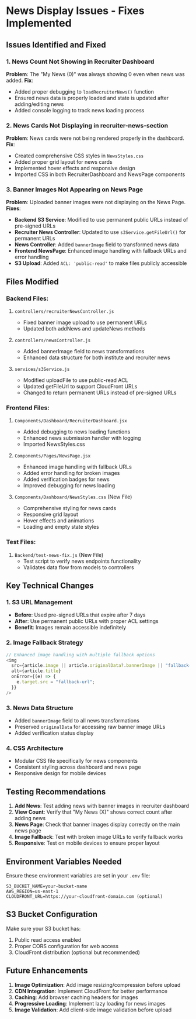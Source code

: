 # News Display Issues - Fixes Implemented

## Issues Identified and Fixed

### 1. News Count Not Showing in Recruiter Dashboard
**Problem**: The "My News (0)" was always showing 0 even when news was added.
**Fix**: 
- Added proper debugging to `loadRecruiterNews()` function
- Ensured news data is properly loaded and state is updated after adding/editing news
- Added console logging to track news loading process

### 2. News Cards Not Displaying in recruiter-news-section
**Problem**: News cards were not being rendered properly in the dashboard.
**Fix**:
- Created comprehensive CSS styles in `NewsStyles.css`
- Added proper grid layout for news cards
- Implemented hover effects and responsive design
- Imported CSS in both RecruiterDashboard and NewsPage components

### 3. Banner Images Not Appearing on News Page
**Problem**: Uploaded banner images were not displaying on the News Page.
**Fixes**:
- **Backend S3 Service**: Modified to use permanent public URLs instead of pre-signed URLs
- **Recruiter News Controller**: Updated to use `s3Service.getFileUrl()` for permanent URLs
- **News Controller**: Added `bannerImage` field to transformed news data
- **Frontend NewsPage**: Enhanced image handling with fallback URLs and error handling
- **S3 Upload**: Added `ACL: 'public-read'` to make files publicly accessible

## Files Modified

### Backend Files:
1. `controllers/recruiterNewsController.js`
   - Fixed banner image upload to use permanent URLs
   - Updated both addNews and updateNews methods

2. `controllers/newsController.js`
   - Added bannerImage field to news transformations
   - Enhanced data structure for both institute and recruiter news

3. `services/s3Service.js`
   - Modified uploadFile to use public-read ACL
   - Updated getFileUrl to support CloudFront URLs
   - Changed to return permanent URLs instead of pre-signed URLs

### Frontend Files:
1. `Components/Dashboard/RecruiterDashboard.jsx`
   - Added debugging to news loading functions
   - Enhanced news submission handler with logging
   - Imported NewsStyles.css

2. `Components/Pages/NewsPage.jsx`
   - Enhanced image handling with fallback URLs
   - Added error handling for broken images
   - Added verification badges for news
   - Improved debugging for news loading

3. `Components/Dashboard/NewsStyles.css` (New File)
   - Comprehensive styling for news cards
   - Responsive grid layout
   - Hover effects and animations
   - Loading and empty state styles

### Test Files:
1. `Backend/test-news-fix.js` (New File)
   - Test script to verify news endpoints functionality
   - Validates data flow from models to controllers

## Key Technical Changes

### 1. S3 URL Management
- **Before**: Used pre-signed URLs that expire after 7 days
- **After**: Use permanent public URLs with proper ACL settings
- **Benefit**: Images remain accessible indefinitely

### 2. Image Fallback Strategy
```javascript
// Enhanced image handling with multiple fallback options
<img 
  src={article.image || article.originalData?.bannerImage || "fallback-url"} 
  alt={article.title}
  onError={(e) => {
    e.target.src = "fallback-url";
  }}
/>
```

### 3. News Data Structure
- Added `bannerImage` field to all news transformations
- Preserved `originalData` for accessing raw banner image URLs
- Added verification status display

### 4. CSS Architecture
- Modular CSS file specifically for news components
- Consistent styling across dashboard and news page
- Responsive design for mobile devices

## Testing Recommendations

1. **Add News**: Test adding news with banner images in recruiter dashboard
2. **View Count**: Verify that "My News (X)" shows correct count after adding news
3. **News Page**: Check that banner images display correctly on the main news page
4. **Image Fallback**: Test with broken image URLs to verify fallback works
5. **Responsive**: Test on mobile devices to ensure proper layout

## Environment Variables Needed

Ensure these environment variables are set in your `.env` file:
```
S3_BUCKET_NAME=your-bucket-name
AWS_REGION=us-east-1
CLOUDFRONT_URL=https://your-cloudfront-domain.com (optional)
```

## S3 Bucket Configuration

Make sure your S3 bucket has:
1. Public read access enabled
2. Proper CORS configuration for web access
3. CloudFront distribution (optional but recommended)

## Future Enhancements

1. **Image Optimization**: Add image resizing/compression before upload
2. **CDN Integration**: Implement CloudFront for better performance
3. **Caching**: Add browser caching headers for images
4. **Progressive Loading**: Implement lazy loading for news images
5. **Image Validation**: Add client-side image validation before upload